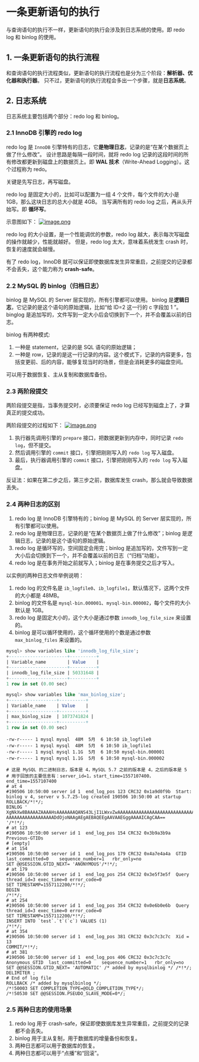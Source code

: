 # 一条更新语句的执行

与查询语句的执行不一样，更新语句的执行会涉及到日志系统的使用。即 redo log 和 binlog 的使用。

## 1. 一条更新语句的执行流程

和查询语句的执行流程类似，更新语句的执行流程也是分为三个阶段：**解析器、优化器和执行器**。
只不过，更新语句的执行流程会多出一个步骤，就是**日志系统**。

## 2. 日志系统

日志系统主要包括两个部分：redo log 和 binlog。

### 2.1 InnoDB 引擎的 redo log

redo log 是 `InnoDB` 引擎特有的日志，它**是物理日志**，记录的是“在某个数据页上做了什么修改”。
设计思路是每隔一段时间，就将 redo log 记录的这段时间的所有修改都更新到磁盘上的数据页上。即 **WAL 技术**（Write-Ahead Logging）。这个过程称为 redo。

关键是先写日志，再写磁盘。

redo log 是固定大小的，比如可以配置为一组 4 个文件，每个文件的大小是 1GB，那么这块日志的总大小就是 4GB。
当写满所有的 redo log 之后，再从头开始写。即 **循环写**。

示意图如下：
[![image.png](https://i.postimg.cc/3wZQJXZ3/image.png)](https://postimg.cc/9wZQJXZ3)

redo log 的大小设置，是一个性能调优的参数，redo log 越大，表示每次写磁盘的操作就越少，性能就越好。
但是，redo log 太大，意味着系统发生 crash 时，恢复的速度就会越慢。

有了 redo log，InnoDB 就可以保证即使数据库发生异常重启，之前提交的记录都不会丢失，这个能力称为 **crash-safe**。

### 2.2 MySQL 的 binlog（归档日志）

binlog 是 MySQL 的 Server 层实现的，所有引擎都可以使用。
binlog 是**逻辑日志**，它记录的是这个语句的原始逻辑，比如“给 ID=2 这一行的 c 字段加 1 ”。
binglog 是追加写的，文件写到一定大小后会切换到下一个，并不会覆盖以前的日志。

binlog 有两种模式:

1. 一种是 statement，记录的是 SQL 语句的原始逻辑；
2. 一种是 row，记录的是这一行记录的内容。这个模式下，记录的内容更多，包括变更前、后的内容，能够复现当时的场景，但是会消耗更多的磁盘空间。

可以用于数据恢复、主从复制和数据库备份。

### 2.3 两阶段提交

两阶段提交是指，当事务提交时，必须要保证 redo log 已经写到磁盘上了，才算真正的提交成功。

两阶段提交的过程如下：
[![image.png](https://i.postimg.cc/3wZQJXZ3/image.png)](https://postimg.cc/9wZQJXZ3)

1. 执行器先调用引擎的 `prepare` 接口，把数据更新到内存中，同时记录 `redo log`，但不提交。
2. 然后调用引擎的 `commit` 接口，引擎把刚刚写入的 `redo log` 写入磁盘。
3. 最后，执行器调用引擎的 `commit` 接口，引擎把刚刚写入的 `redo log` 写入磁盘。

反证法：如果在第二步之后，第三步之前，数据库发生 crash，那么就会导致数据丢失。

### 2.4 两种日志的区别

1. redo log 是 InnoDB 引擎特有的；binlog 是 MySQL 的 Server 层实现的，所有引擎都可以使用。
2. redo log 是物理日志，记录的是“在某个数据页上做了什么修改”；binlog 是逻辑日志，记录的是这个语句的原始逻辑。
3. redo log 是循环写的，空间固定会用完；binlog 是追加写的，文件写到一定大小后会切换到下一个，并不会覆盖以前的日志（“归档”功能）。
4. redo log 是在事务开始之前就写入；binlog 是在事务提交之后才写入。

以实例的两种日志文件举例说明：

1. redo log 的文件名是 `ib_logfile0`、`ib_logfile1`，默认情况下，这两个文件的大小都是 48MB。
2. binlog 的文件名是 `mysql-bin.000001`、`mysql-bin.000002`，每个文件的大小默认是 1GB。
3. redo log 是固定大小的，这个大小是通过参数 `innodb_log_file_size` 来设置的。
4. binlog 是可以循环使用的，这个循环使用的个数是通过参数 `max_binlog_files` 来设置的。

```sql
mysql> show variables like 'innodb_log_file_size';
+----------------------+----------+
| Variable_name        | Value    |
+----------------------+----------+
| innodb_log_file_size | 50331648 |
+----------------------+----------+
1 row in set (0.00 sec)
```

```sql
mysql> show variables like 'max_binlog_size';
+------------------+----------+
| Variable_name    | Value    |
+------------------+----------+
| max_binlog_size  | 1073741824 |
+------------------+----------+
1 row in set (0.00 sec)
```

```log
-rw-r----- 1 mysql mysql  48M  5月  6 10:50 ib_logfile0
-rw-r----- 1 mysql mysql  48M  5月  6 10:50 ib_logfile1
-rw-r----- 1 mysql mysql 1.1G  5月  6 10:50 mysql-bin.000001
-rw-r----- 1 mysql mysql 1.1G  5月  6 10:50 mysql-bin.000002
```

```mysql-bin.000001
# 这是 MySQL 的二进制日志，版本是 4，MySQL 5.7 之前的版本是 4，之后的版本是 5
# 用于回放的主要信息有：server_id=1，start_time=1557107400，end_time=1557107400
# at 4
#190506 10:50:00 server id 1  end_log_pos 123 CRC32 0x1a9d0f9b 	Start: binlog v 4, server v 5.7.25-log created 190506 10:50:00 at startup
ROLLBACK/*!*/;
BINLOG '
XgNkXw8BAAAAZAAAAHsAAAAAAAQANS43LjI1LWxvZwAAAAAAAAAAAAAAAAAAAAAAAAAAAAAAAAAA
AAAAAAAAAAAAAAAAAADdOjoNAAgAEgAEBAQEEgAAVAAEGggAAAAICAgCAA==
'/*!*/;
# at 123
#190506 10:50:00 server id 1  end_log_pos 154 CRC32 0x3b9a3b9a 	Previous-GTIDs
# [empty]
# at 154
#190506 10:50:00 server id 1  end_log_pos 179 CRC32 0x4a7e4a4a 	GTID	last_committed=0	sequence_number=1	rbr_only=no
SET @@SESSION.GTID_NEXT= 'ANONYMOUS'/*!*/;
# at 179
#190506 10:50:00 server id 1  end_log_pos 254 CRC32 0x3e5f3e5f 	Query	thread_id=3	exec_time=0	error_code=0
SET TIMESTAMP=1557112200/*!*/;
BEGIN
/*!*/;
# at 254
#190506 10:50:00 server id 1  end_log_pos 354 CRC32 0x0e6b0e6b 	Query	thread_id=3	exec_time=0	error_code=0
SET TIMESTAMP=1557112200/*!*/;
INSERT INTO `test`.`t`(`c`) VALUES (1)
/*!*/;
# at 354
#190506 10:50:00 server id 1  end_log_pos 381 CRC32 0x3c7c3c7c 	Xid = 13
COMMIT/*!*/;
# at 381
#190506 10:50:00 server id 1  end_log_pos 406 CRC32 0x3c7c3c7c 	Anonymous_GTID	last_committed=0	sequence_number=1	rbr_only=no
SET @@SESSION.GTID_NEXT= 'AUTOMATIC' /* added by mysqlbinlog */ /*!*/;
DELIMITER ;
# End of log file
ROLLBACK /* added by mysqlbinlog */;
/*!50003 SET COMPLETION_TYPE=@OLD_COMPLETION_TYPE*/;
/*!50530 SET @@SESSION.PSEUDO_SLAVE_MODE=0*/;
```

### 2.5 两种日志的使用场景

1. redo log 用于 crash-safe，保证即使数据库发生异常重启，之前提交的记录都不会丢失。
2. binlog 用于主从复制，用于数据库的增量备份和恢复。
3. 两种日志都可以用于数据库的恢复。
4. 两种日志都可以用于“点播”和“回滚”。

